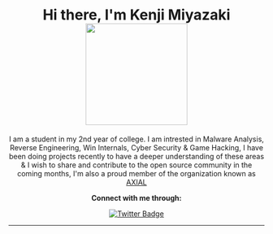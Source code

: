 <h1 align="center" height='30'>Hi there, I'm Kenji Miyazaki</a> 
<img src='https://pa1.narvii.com/6213/8fa47669ef34f7122f8d5b99d07aec9eadf7c104_hq.gif' width='200' ></h1> 
<div align="center">
  </div>
  <div align="center">
I am a student in my 2nd year of college. I am intrested in Malware Analysis, Reverse Engineering, Win Internals, Cyber Security & Game Hacking, I have been doing projects recently to have a deeper understanding of these areas & I wish to share and contribute to the open source community in the coming months, I'm also a proud member of the organization known as <a href="https://github.com/AXI4L">AXIAL</a> </p>
  
  <p><b>Connect with me through:</b></p>
  
[![Twitter Badge](https://img.shields.io/badge/-Twitter-blue?style=for-the-badge&logo=twitter&logoColor=white&link=https://twitter.com/0xKenji)](https://twitter.com/0xKenji)
<hr>
